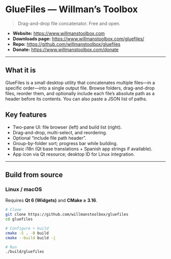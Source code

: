 # GlueFiles — Willman’s Toolbox

> Drag-and-drop file concatenator. Free and open.

- **Website:** https://www.willmanstoolbox.com
- **Downloads page:** https://www.willmanstoolbox.com/gluefiles/
- **Repo:** https://github.com/willmanstoolbox/gluefiles
- **Donate:** https://www.willmanstoolbox.com/donate

---

## What it is

GlueFiles is a small desktop utility that concatenates multiple files—in a specific order—into a single output file. Browse folders, drag-and-drop files, reorder them, and optionally include each file’s absolute path as a header before its contents. You can also paste a JSON list of paths.

## Key features

- Two-pane UI: file browser (left) and build list (right).
- Drag-and-drop, multi-select, and reordering.
- Optional “include file path header”.
- Group-by-folder sort; progress bar while building.
- Basic i18n (Qt base translations + Spanish app strings if available).
- App icon via Qt resource; desktop ID for Linux integration.

---

## Build from source

### Linux / macOS

Requires **Qt 6 (Widgets)** and **CMake ≥ 3.16**.

```bash
# Clone
git clone https://github.com/willmanstoolbox/gluefiles
cd gluefiles

# Configure + build
cmake -S . -B build
cmake --build build -j

# Run
./build/gluefiles
